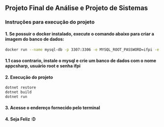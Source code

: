 ## Projeto Final de Análise e Projeto de Sistemas

### Instruções para execução do projeto

#### 1. Se possuir o docker instalado, execute o comando abaixo para criar a imagem do banco de dados:

```bash
docker run --name mysql-db -p 3307:3306 -e MYSQL_ROOT_PASSWORD=ifpi -e MYSQL_DATABASE=appcsharp -d mariadb:latest
```

#### 1.1 caso contrario, instale o mysql e crie um banco de dados com o nome appcsharp, usuário root e senha ifpi

#### 2. Execução do projeto

```bash
dotnet restore
dotnet build
dotnet run
```

#### 3. Acesse o endereço fornecido pelo terminal

#### 4. Seja Feliz :D